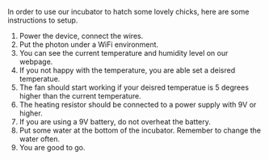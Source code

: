 In order to use our incubator to hatch some lovely chicks, here are some instructions to setup. 

1. Power the device, connect the wires.
2. Put the photon under a WiFi environment.
3. You can see the current temperature and humidity level on our webpage.
4. If you not happy with the temperature, you are able set a deisred temperatue.
5. The fan should start working if your deisred temperatue is 5 degrees higher than the current temperature.
6. The heating resistor should be connected to a power supply with 9V or higher. 
7. If you are using a 9V battery, do not overheat the battery.
8. Put some water at the bottom of the incubator. Remember to change the water often.
9. You are good to go.
